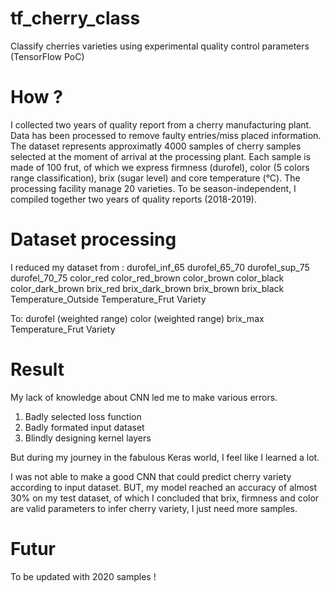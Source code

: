 # tf_cherry_class
Classify cherries varieties using experimental quality control parameters (TensorFlow PoC)

# How ?
I collected two years of quality report from a cherry manufacturing plant.
Data has been processed to remove faulty entries/miss placed information.
The dataset represents approximatly 4000 samples of cherry samples selected at the moment of arrival at the processing plant.
Each sample is made of 100 frut, of which we express firmness (durofel), color (5 colors range classification), brix (sugar level) and core temperature (°C).
The processing facility manage 20 varieties.
To be season-independent, I compiled together two years of quality reports (2018-2019).

# Dataset processing
I reduced my dataset from :
durofel_inf_65	durofel_65_70	durofel_sup_75	durofel_70_75
color_red	color_red_brown	color_brown	color_black	color_dark_brown
brix_red	brix_dark_brown	brix_brown	brix_black
Temperature_Outside	Temperature_Frut
Variety

To:
durofel (weighted range)
color (weighted range)
brix_max
Temperature_Frut
Variety

# Result
My lack of knowledge about CNN led me to make various errors.
1) Badly selected loss function
2) Badly formated input dataset
3) Blindly designing kernel layers

But during my journey in the fabulous Keras world, I feel like I learned a lot.

I was not able to make a good CNN that could predict cherry variety according to input dataset.
BUT, my model reached an accuracy of almost 30% on my test dataset, of which I concluded that brix, firmness and color are valid parameters to infer cherry variety, I just need more samples.

# Futur
To be updated with 2020 samples !

